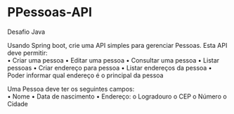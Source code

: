 # PPessoas-API

Desafio Java

Usando Spring boot, crie uma API simples para gerenciar Pessoas. Esta API deve permitir:   
•	Criar uma pessoa 
•	Editar uma pessoa 
•	Consultar uma pessoa 
•	Listar pessoas 
•	Criar endereço para pessoa 
•	Listar endereços da pessoa 
•	Poder informar qual endereço é o principal da pessoa    

Uma Pessoa deve ter os seguintes campos:   
•	Nome 
•	Data de nascimento 
•	Endereço: 
  o	Logradouro 
  o	CEP 
  o	Número 
  o	Cidade

